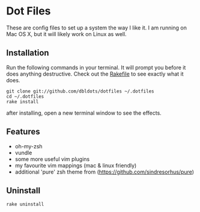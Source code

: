 # Dot Files

These are config files to set up a system the way I like it.
I am running on Mac OS X, but it will likely work on Linux as well.

## Installation

Run the following commands in your terminal. It will prompt you before it does anything destructive. Check out the [Rakefile](https://github.com/ryanb/dotfiles/blob/custom-bash-zsh/Rakefile) to see exactly what it does.

```terminal
git clone git://github.com/dbldots/dotfiles ~/.dotfiles
cd ~/.dotfiles
rake install
```
after installing, open a new terminal window to see the effects.

## Features

* oh-my-zsh
* vundle
* some more useful vim plugins
* my favourite vim mappings (mac & linux friendly)
* additional 'pure' zsh theme from (https://github.com/sindresorhus/pure)

## Uninstall

```terminal
rake uninstall
```
